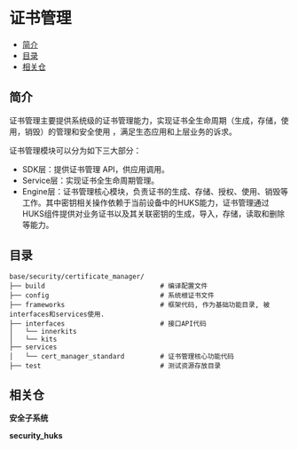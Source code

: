 # 证书管理<a name="ZH-CN_TOPIC_0000001096592945"></a>

-   [简介](#section11660541593)
-   [目录](#section161941989596)
-   [相关仓](#section1371113476307)

## 简介<a name="section11660541593"></a>

证书管理主要提供系统级的证书管理能力，实现证书全生命周期（生成，存储，使用，销毁）的管理和安全使用 ，满足生态应用和上层业务的诉求。 

证书管理模块可以分为如下三大部分：

- SDK层：提供证书管理 API，供应用调用。
- Service层：实现证书全生命周期管理。
- Engine层：证书管理核心模块，负责证书的生成、存储、授权、使用、销毁等工作。其中密钥相关操作依赖于当前设备中的HUKS能力，证书管理通过HUKS组件提供对业务证书以及其关联密钥的生成，导入，存储，读取和删除等能力。 

## 目录<a name="section161941989596"></a>

```
base/security/certificate_manager/
├── build                             # 编译配置文件
├── config                            # 系统根证书文件
├── frameworks                        # 框架代码, 作为基础功能目录, 被interfaces和services使用.
├── interfaces                        # 接口API代码
│   └── innerkits
│   └── kits
├── services
│   └── cert_manager_standard         # 证书管理核心功能代码
├── test                              # 测试资源存放目录
```

## 相关仓<a name="section1371113476307"></a>

**安全子系统**

**security_huks**

